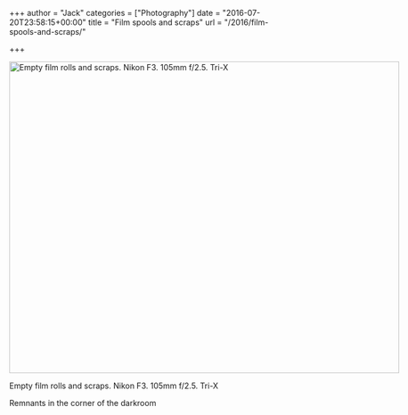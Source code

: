 +++
author = "Jack"
categories = ["Photography"]
date = "2016-07-20T23:58:15+00:00"
title = "Film spools and scraps"
url = "/2016/film-spools-and-scraps/"

+++

<div id="attachment_5366" style="width: 710px" class="wp-caption alignright">
  <img class="size-large wp-image-5366" src="/img/2016/07/2016-Roll-022_27_Film-1024x819.jpg" alt="Empty film rolls and scraps. Nikon F3. 105mm f/2.5. Tri-X" width="700" height="560" srcset="/img/2016/07/2016-Roll-022_27_Film.jpg 1024w, /img/2016/07/2016-Roll-022_27_Film-300x240.jpg 300w, /img/2016/07/2016-Roll-022_27_Film-768x614.jpg 768w, /img/2016/07/2016-Roll-022_27_Film-700x560.jpg 700w" sizes="(max-width: 700px) 100vw, 700px" />
  
  <p class="wp-caption-text">
    Empty film rolls and scraps. Nikon F3. 105mm f/2.5. Tri-X
  </p>
</div>

Remnants in the corner of the darkroom